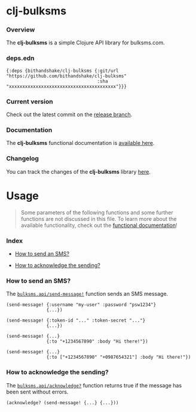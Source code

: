 
# clj-bulksms

### Overview

The <strong>clj-bulksms</strong> is a simple Clojure API library for bulksms.com.

### deps.edn

```
{:deps {bithandshake/clj-bulksms {:git/url "https://github.com/bithandshake/clj-bulksms"
                                  :sha     "xxxxxxxxxxxxxxxxxxxxxxxxxxxxxxxxxxxxxxxx"}}}
```

### Current version

Check out the latest commit on the [release branch](https://github.com/bithandshake/clj-bulksms/tree/release).

### Documentation

The <strong>clj-bulksms</strong> functional documentation is [available here](https://bithandshake.github.io/clj-bulksms).

### Changelog

You can track the changes of the <strong>clj-bulksms</strong> library [here](CHANGES.md).

# Usage

> Some parameters of the following functions and some further functions are not discussed in this file.
  To learn more about the available functionality, check out the [functional documentation](documentation/COVER.md)!

### Index

- [How to send an SMS?](#how-to-send-an-sms)

- [How to acknowledge the sending?](#how-to-acknowledge-the-sending)

### How to send an SMS?

The [`bulksms.api/send-message!`](documentation/clj/bulksms/API.md/#send-message)
function sends an SMS message.

```
(send-message! {:username "my-user" :password "psw1234"}
               {...})
```

```
(send-message! {:token-id "..." :token-secret "..."}
               {...})
```

```
(send-message! {...}
               {:to "+1234567890" :body "Hi there!"})

```

```
(send-message! {...}
               {:to ["+1234567890" "+0987654321"] :body "Hi there!"})
```

### How to acknowledge the sending?

The [`bulksms.api/acknowledge?`](documentation/clj/bulksms/API.md/#acknowledge)
function returns true if the message has been sent without errors.

```
(acknowledge? (send-message! {...} {...}))
```
